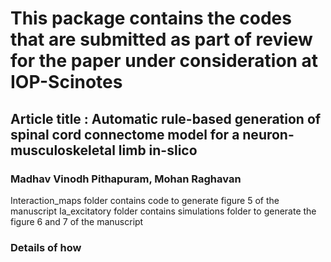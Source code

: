 # This package contains the codes that are submitted as part of review for the paper under consideration at IOP-Scinotes 
## Article title : Automatic rule-based generation of spinal cord connectome model for a neuron-musculoskeletal limb in-slico
### Madhav Vinodh Pithapuram, Mohan Raghavan 


Interaction_maps folder contains code to generate figure 5 of the manuscript 
Ia_excitatory folder contains simulations folder to generate the figure 6 and 7 of the manuscript 

### Details of how 
